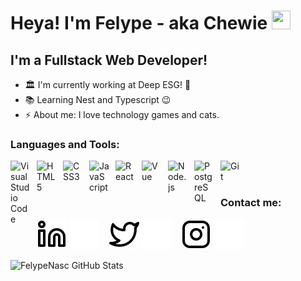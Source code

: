 # Heya! I'm Felype - aka Chewie <img src="https://raw.githubusercontent.com/kaueMarques/kaueMarques/master/hi.gif" width="30px" height="30px">

## I'm a Fullstack Web Developer!

- 🏛 I'm currently working at Deep ESG! 🐳
- 📚 Learning Nest and Typescript 😉
- ⚡ About me: I love technology games and cats. 

### Languages and Tools:

<img align="left" alt="Visual Studio Code" width="32px" src="https://cdn.jsdelivr.net/gh/devicons/devicon/icons/vscode/vscode-original.svg" style="padding-right:10px;" />
<img align="left" alt="HTML5" width="32px" src="https://cdn.jsdelivr.net/gh/devicons/devicon/icons/html5/html5-original.svg" style="padding-right:10px;" />
<img align="left" alt="CSS3" width="32px" src="https://cdn.jsdelivr.net/gh/devicons/devicon/icons/css3/css3-original.svg" style="padding-right:10px;" />
<img align="left" alt="JavaScript" width="32px" src="https://cdn.jsdelivr.net/gh/devicons/devicon/icons/javascript/javascript-original.svg" style="padding-right:10px;" >
<img align="left" alt="React" width="32px" src="https://cdn.jsdelivr.net/gh/devicons/devicon/icons/react/react-original.svg" style="padding-right:10px;" />
<img align="left" alt="Vue" width="32px" src="https://cdn.jsdelivr.net/gh/devicons/devicon/icons/vuejs/vuejs-original.svg" style="padding-right:10px;" />

<img align="left" alt="Node.js" width="32px" src="https://cdn.jsdelivr.net/gh/devicons/devicon/icons/nodejs/nodejs-original.svg" style="padding-right:10px;" />
<img align="left" alt="PostgreSQL" width="32px" src="https://cdn.jsdelivr.net/gh/devicons/devicon/icons/postgresql/postgresql-original.svg" style="padding-right:10px;" />
<img align="left" alt="Git" width="32px" src="https://cdn.jsdelivr.net/gh/devicons/devicon/icons/git/git-original.svg" style="padding-right:10px;" />

<br />
<br />

### Contact me:

[![website](./img/linkedin-light.svg)](https://www.linkedin.com/in/felype-nascimento/#gh-light-mode-only)
[![website](./img/linkedin-dark.svg)](https://www.linkedin.com/in/felype-nascimento/#gh-dark-mode-only)
&nbsp;&nbsp;
[![website](./img/twitter-light.svg)](https://twitter.com/imtiui#gh-light-mode-only)
[![website](./img/twitter-dark.svg)](https://twitter.com/imtiui#gh-dark-mode-only)
&nbsp;&nbsp;
[![website](./img/instagram-light.svg)](https://instagram.com/imtiui#gh-light-mode-only)
[![website](./img/instagram-dark.svg)](https://instagram.com/imtiui#gh-dark-mode-only)

<img align="left" alt="FelypeNasc GitHub Stats" src="https://github-readme-stats.vercel.app/api?username=felypenasc&show_icons=true&hide_border=false&title_color=ff652f&icon_color=FFE400&bg_color=09131B&text_color=ffffff&border_color=0c1a25" />



[twitter]: https://twitter.com/imtiui
[instagram]: https://instagram.com/imtiui
[linkedin]: https://www.linkedin.com/in/felype-nascimento/
